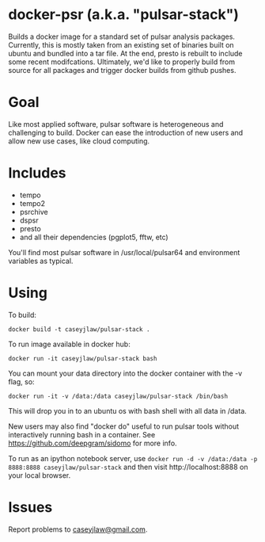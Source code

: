 # docker-psr (a.k.a. "pulsar-stack")
Builds a docker image for a standard set of pulsar analysis packages. Currently, this is mostly taken from an existing set of binaries built on ubuntu and bundled into a tar file. At the end, presto is rebuilt to include some recent modifcations. Ultimately, we'd like to properly build from source for all packages and trigger docker builds from github pushes.

# Goal
Like most applied software, pulsar software is heterogeneous and challenging to build. Docker can ease the introduction of new users and allow new use cases, like cloud computing.

# Includes
- tempo
- tempo2
- psrchive
- dspsr
- presto
- and all their dependencies (pgplot5, fftw, etc)

You'll find most pulsar software in /usr/local/pulsar64 and environment variables as typical.

# Using
To build:

    docker build -t caseyjlaw/pulsar-stack .

To run image available in docker hub:

    docker run -it caseyjlaw/pulsar-stack bash

You can mount your data directory into the docker container with the -v flag, so:

    docker run -it -v /data:/data caseyjlaw/pulsar-stack /bin/bash

This will drop you in to an ubuntu os with bash shell with all data in /data. 

New users may also find "docker do" useful to run pulsar tools without interactively running bash in a container. See https://github.com/deepgram/sidomo for more info.

To run as an ipython notebook server, use `docker run -d -v /data:/data -p 8888:8888 caseyjlaw/pulsar-stack` and then visit http://localhost:8888 on your local browser.

# Issues
Report problems to caseyjlaw@gmail.com. 
